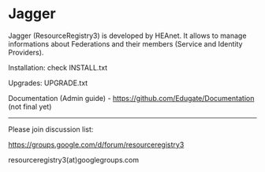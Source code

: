 Jagger
===

Jagger (ResourceRegistry3) is developed by HEAnet. It allows to manage informations about Federations and their members (Service and Identity Providers).




Installation: check INSTALL.txt


Upgrades: UPGRADE.txt


Documentation (Admin guide) - https://github.com/Edugate/Documentation  (not final yet)

----
Please join discussion list:

https://groups.google.com/d/forum/resourceregistry3

resourceregistry3(at)googlegroups.com


